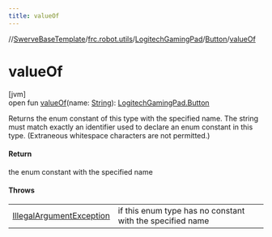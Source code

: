```yaml
---
title: valueOf
---
```

//[SwerveBaseTemplate](../../../../index.html)/[frc.robot.utils](../../index.html)/[LogitechGamingPad](../index.html)/[Button](index.html)/[valueOf](value-of.html)



# valueOf



[jvm]\
open fun [valueOf](value-of.html)(name: [String](https://docs.oracle.com/javase/8/docs/api/java/lang/String.html)): [LogitechGamingPad.Button](index.html)



Returns the enum constant of this type with the specified name. The string must match exactly an identifier used to declare an enum constant in this type. (Extraneous whitespace characters are not permitted.)



#### Return



the enum constant with the specified name



#### Throws


| | |
|---|---|
| [IllegalArgumentException](https://docs.oracle.com/javase/8/docs/api/java/lang/IllegalArgumentException.html) | if this enum type has no constant with the specified name |



